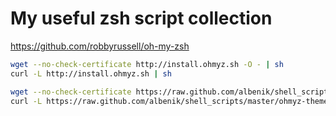 My useful zsh script collection
===============================

https://github.com/robbyrussell/oh-my-zsh
```bash
wget --no-check-certificate http://install.ohmyz.sh -O - | sh
curl -L http://install.ohmyz.sh | sh
```

```bash
wget --no-check-certificate https://raw.github.com/albenik/shell_scripts/master/ohmyz-themes-setup.sh -O - | zsh
curl -L https://raw.github.com/albenik/shell_scripts/master/ohmyz-themes-setup.sh | zsh
```
